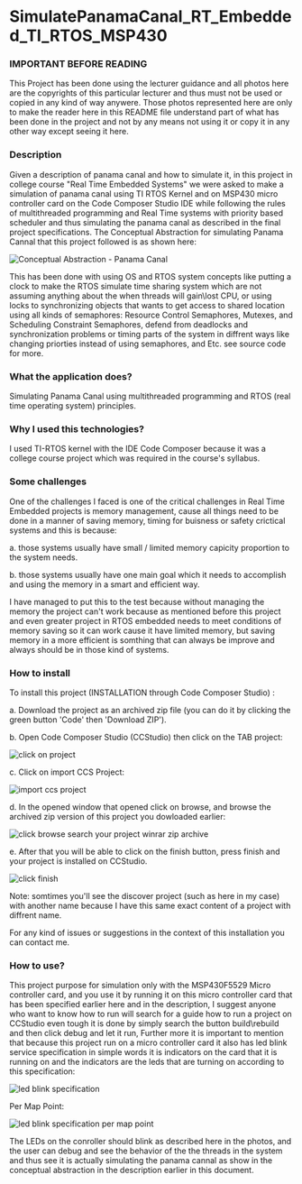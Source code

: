 # **SimulatePanamaCanal_RT_Embedded_TI_RTOS_MSP430**
### **IMPORTANT BEFORE READING**
This Project has been done using the lecturer guidance and all photos here are the copyrights of this particular lecturer and thus must not be used or copied in any kind of way anywere. Those photos represented here are only to make the reader here in this README file understand part of what has been done in the project and not by any means not using it or copy it in any other way except seeing it here.

### **Description**
Given a description of panama canal and how to simulate it, in this project in college course "Real Time Embedded Systems" we were asked to make a simulation of panama canal using TI RTOS Kernel and on MSP430 micro controller card on the Code Composer Studio IDE while following the rules of multithreaded programming and Real Time systems with priority  based scheduler and thus simulating the panama canal as described in the final project specifications. The Conceptual Abstraction for simulating Panama Cannal that this project followed is as shown here:

![Conceptual Abstraction - Panama Canal](https://user-images.githubusercontent.com/73823590/141675470-ef6ab7f5-63d9-493b-be9b-bc8beeb3ba31.PNG)

This has been done with using OS and RTOS system concepts like putting a clock to make the RTOS simulate time sharing system which are not assuming anything about the when threads will gain\lost CPU,
or using locks to synchronizing objects that wants to get access to shared location using all kinds of semaphores: Resource Control Semaphores, Mutexes, and Scheduling Constraint Semaphores, defend from deadlocks and synchronization problems or timing parts of the system in diffrent ways like changing priorties instead of using semaphores, and Etc. see source code for more.

### **What the application does?**
Simulating Panama Canal using multithreaded programming and RTOS (real time operating system) principles.

### **Why I used this technologies?**
I used TI-RTOS kernel with the IDE Code Composer because it was a college course project which was required in the course's syllabus.

### **Some challenges**
One of the challenges I faced is one of the critical challenges in Real Time Embedded projects is memory management, cause all things need to be done in a manner of saving memory, timing for buisness or safety crictical systems and this is because:

   a. those systems usually have small / limited memory capicity proportion to the system needs. 

   b. those systems usually have one main goal which it needs to accomplish and using the memory in a smart and efficient way.

I have managed to put this to the test because without managing the memory the project can't work because as mentioned before this project and even greater project in RTOS embedded needs to meet conditions of memory saving so it can work cause it have limited memory, but saving memory in a more efficient is somthing that can always be improve and always should be in those kind of systems.
  
### **How to install**
To install this project (INSTALLATION through Code Composer Studio) :

   a. Download the project as an archived zip file (you can do it by clicking the green button 'Code' then 'Download ZIP').
   
   b. Open Code Composer Studio (CCStudio) then click on the TAB project:
   
   ![click on project](https://user-images.githubusercontent.com/73823590/141674064-c98be97d-604b-45f5-a2e8-e2ace3063658.PNG)
   
   c. Click on import CCS Project:
   
   ![import ccs project](https://user-images.githubusercontent.com/73823590/141674104-4a43964d-3fb7-48ce-ae0f-563027f55f0c.png)
   
   d. In the opened window that opened click on browse, and browse the archived zip version of this project you dowloaded earlier:
   
   ![click browse search your project winrar zip archive](https://user-images.githubusercontent.com/73823590/141674164-06964eb7-0c44-4672-a9e4-69ca8489ed6f.png)

e. After that you will be able to click on the finish button, press finish and your project is installed on CCStudio.

![click finish](https://user-images.githubusercontent.com/73823590/141674207-faaf6b10-4c6c-49fe-bbde-d941b0589227.PNG)

Note: somtimes you'll see the discover project (such as here in my case) with another name because I have this same exact content of a project with diffrent name.

For any kind of issues or suggestions in the context of this installation you can contact me.

### **How to use?**
This project purpose for simulation only with the MSP430F5529 Micro controller card, and you use it by running it on this micro controller card that has been specified earlier here and in the description, I suggest anyone who want to know how to run will search for a guide how to run a project on CCStudio even tough it is done by simply search the button build\rebuild and then click debug and let it run, Further more it is important to mention that because this project run on a micro controller card it also has led blink service specification in simple words it is indicators on the card that it is running on and the indicators are the leds that are turning on according to this specification:


![led blink specification](https://user-images.githubusercontent.com/73823590/141675111-2cdbf1ad-165a-49cc-bec4-4d62c768557b.PNG)

Per Map Point:

![led blink specification per map point](https://user-images.githubusercontent.com/73823590/141675114-8925b84a-0620-4288-973d-0337ba6e4eff.PNG)

The LEDs on the conroller should blink as described here in the photos, and the user can debug and see the behavior of the the threads in the system and thus see it is actually simulating the panama cannal as show in the conceptual abstraction in the description earlier in this document.
